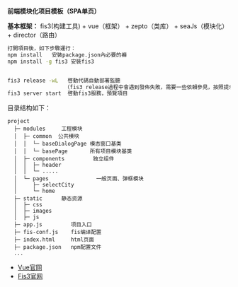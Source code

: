 **前端模块化项目模板（SPA单页）**

**基本框架：** fis3(构建工具) + vue（框架） + zepto（类库） + seaJs（模块化） + director（路由）

```bash
打開項目後，如下步驟運行：
npm install   安裝package.json內必要的褲
npm install -g fis3 安裝fis3


fis3 release -wL   啓動代碼自動部署監聽
                  （fis3 release過程中會遇到發佈失敗，需要一些依賴參見，按照提示安裝需要的插件即可）
fis3 server start  啓動fis3服務，預覽項目

```


目录结构如下：
```
project
  ├─ modules     工程模块
  │  ├─ common  公共模块
  │  │  └─ baseDialogPage 模态窗口基类
  │  │  └─ basePage       所有项目模块基类
  │  ├─ components         独立组件
  │  │  ├─ header
  │  │  └─ .....
  │  └─ pages               一般页面、弹框模块
  │     ├─ selectCity
  │     └─ home
  ├─ static      静态资源
  │  ├─ css     
  │  ├─ images  
  │  ├─ js      
  ├─ app.js         项目入口
  ├─ fis-conf.js    fis编译配置
  ├─ index.html     html页面
  ├─ package.json   npm配置文件 
  ...
```



 - [Vue官网](http://cn.vuejs.org/guide/installation.html) 
 - [Fis3官网](http://fis.baidu.com/) 
